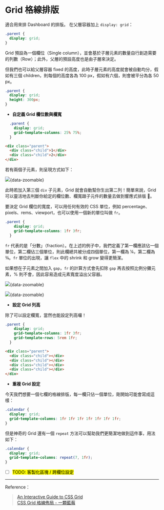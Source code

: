 # Grid 格線排版

適合用來排 Dashboard 的排版。 在父層容器加上 `display: grid`：

```css
.parent {
  display: grid;
}
```

Grid 預設為一個欄位（Single column），並會基於子層元素的數量自行創造需要的列數（Row）；此外，父層的預設高度也是由子層來決定。 <br>

但我們也可以給父層容器 fixed 的高度，此時子層元素的高度就會被自動均分，假如有三個 children，則每個的高度各為 100 px，假如有六個，則會被平分為各 50 px。

```css
.parent {
  display: grid;
  height: 300px;
}
```

- **自定義 Grid 欄位數與欄寬**

```css
  .parent {
    display: grid;
    grid-template-columns: 25% 75%;
  }
```

```html
<div class="parent">
  <div class="child">1</div>
  <div class="child">2</div>
</div>
```

若有兩個子元素，則呈現方式如下：

![](/grid-1.png){data-zoomable}

此時若加入第三個 `div` 子元素，Grid 就會自動幫你生出第二列！簡單來說，Grid 可以靈活地去判斷你給定的欄位數、欄寬跟子元件的數量去做到響應式排版 👀。 <br>

要決定 Grid 欄位的寬度，可以用任何有效的 CSS 單位，例如 percentage、pixels、rems、viewport，也可以使用一個新的單位叫做 `fr`。

```css
.parent {
    display: grid;
    grid-template-columns: 1fr 3fr;
  }
```

`fr` 代表的是「分數」（fraction）。在上述的例子中，我們定義了第一欄應該佔一個單位，第二欄佔三個單位，則此欄總共被分成四個單位，第一欄為 ¼，第二欄為 ¾。`fr` 單位的出現，讓 `flex` 中的 shrink 和 grow 變得更簡潔。

如果想在子元素之間加入 `gap`，`fr` 的計算方式會先扣除 `gap` 再去按照比例分攤元素，% 則不會，因此容易造成元素寬度溢出父容器。

![](/grid-2.png){data-zoomable}

![](/grid-3.png){data-zoomable}

- **設定 Grid 列高**

除了可以設定欄寬，當然也能設定列高囉！

```css
.parent {
    display: grid;
    grid-template-columns: 1fr 3fr;
    grid-template-rows: 5rem 1fr;
  }
```

```html
<div class="parent">
  <div class="child"></div>
  <div class="child"></div>
  <div class="child"></div>
  <div class="child"></div>
</div>
```

- **重複 Grid 設定**

今天我們想要一個七欄的格線排版，每一欄只佔一個單位，剛開始可能會寫成這樣：

```css
.calendar {
  display: grid;
  grid-template-columns: 1fr 1fr 1fr 1fr 1fr 1fr 1fr;
}
```

但是神奇的 Grid 還有一個 `repeat` 方法可以幫助我們更簡潔地做到這件事，用法如下：

```css
.calendar {
  display: grid;
  grid-template-columns: repeat(7, 1fr);
}
```

- [ ] <mark>TODO: 客製化區塊 / 跨欄位設定</mark>

---

Reference：

> [An Interactive Guide to CSS Grid](https://www.joshwcomeau.com/css/interactive-guide-to-grid/?utm_source=pocket_reader) <br>
> [CSS Grid 格線佈局 - 一顆藍莓](https://b-l-u-e-b-e-r-r-y.github.io/post/Grid/)